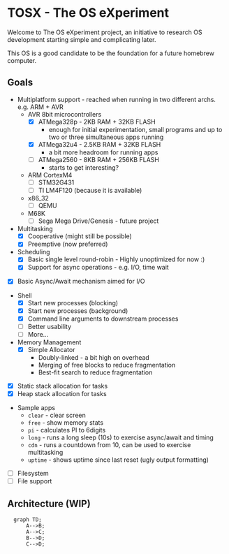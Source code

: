# TOSX - The OS eXperiment

Welcome to The OS eXperiment project, an initiative to research OS development starting simple and complicating
later.

This OS is a good candidate to be the foundation for a future homebrew computer.

## Goals
* Multiplatform support - reached when running in two different archs. e.g. ARM + AVR
  * AVR 8bit microcontrollers
    * [x] ATMega328p - 2KB RAM + 32KB FLASH
      * enough for initial experimentation, small programs and up to two or three simultaneous apps running
    * [x] ATMega32u4 - 2.5KB RAM + 32KB FLASH
      * a bit more headroom for running apps
    * [ ] ATMega2560 - 8KB RAM + 256KB FLASH
      * starts to get interesting?
  * ARM CortexM4
    * [ ] STM32G431
    * [ ] TI LM4F120 (because it is available)
  * x86_32
    * [ ] QEMU
  * M68K
    * [ ] Sega Mega Drive/Genesis - future project
* Multitasking
  * [x] Cooperative (might still be possible)
  * [x] Preemptive (now preferred)
* Scheduling
  * [x] Basic single level round-robin - Highly unoptimized for now :)
  * [x] Support for async operations - e.g. I/O, time wait 
* [x] Basic Async/Await mechanism aimed for I/O
* Shell
  * [x] Start new processes (blocking)
  * [x] Start new processes (background)
  * [x] Command line arguments to downstream processes
  * [ ] Better usability
  * [ ] More...
* Memory Management
  * [x] Simple Allocator
    * Doubly-linked - a bit high on overhead
    * Merging of free blocks to reduce fragmentation
    * Best-fit search to reduce fragmentation
* [x] Static stack allocation for tasks
* [x] Heap stack allocation for tasks
* Sample apps
  * `clear` - clear screen 
  * `free` - show memory stats
  * `pi` - calculates PI to 6digits
  * `long` - runs a long sleep (10s) to exercise async/await and timing
  * `cdn` - runs a countdown from 10, can be used to exercise multitasking
  * `uptime` - shows uptime since last reset (ugly output formatting)
* [ ] Filesystem
* [ ] File support

## Architecture (WIP)
```mermaid
  graph TD;
      A-->B;
      A-->C;
      B-->D;
      C-->D;
```